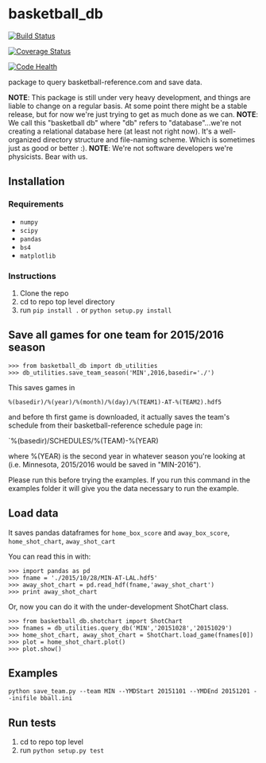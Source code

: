 # basketball_db

[![Build Status](https://travis-ci.org/pmeyers279/basketball_db.svg?branch=master)](https://travis-ci.org/pmeyers279/basketball_db)

[![Coverage Status](https://coveralls.io/repos/github/pmeyers279/basketball_db/badge.svg)](https://coveralls.io/github/pmeyers279/basketball_db)

[![Code Health](https://landscape.io/github/pmeyers279/basketball_db/master/landscape.svg?style=flat)](https://landscape.io/github/pmeyers279/basketball_db/master)


package to query basketball-reference.com and save data.

**NOTE**: This package is still under very heavy development, and things are liable to change on a regular basis. At some point there might be a stable release, but for now we're just trying to get as much done as we can. 
**NOTE**: We call this "basketball db" where "db" refers to "database"...we're not creating a relational database here (at least not right now). It's a well-organized directory structure and file-naming scheme. Which is sometimes just as good or better :).
**NOTE**: We're not software developers we're physicists. Bear with us.

## Installation

### Requirements

* `numpy`
* `scipy`
* `pandas`
* `bs4`
* `matplotlib`

### Instructions

1. Clone the repo
2. cd to repo top level directory
3. run `pip install .` or `python setup.py install`

## Save all games for one team for 2015/2016 season

```
>>> from basketball_db import db_utilities
>>> db_utilities.save_team_season('MIN',2016,basedir='./')
```

This saves games in

`%(basedir)/%(year)/%(month)/%(day)/%(TEAM1)-AT-%(TEAM2).hdf5`

and before th first game is downloaded, it actually saves the team's schedule from their basketball-reference schedule page in:

`%(basedir)/SCHEDULES/%(TEAM)-%(YEAR)

where %(YEAR) is the second year in whatever season you're looking at (i.e. Minnesota, 2015/2016 would be saved in "MIN-2016").

Please run this before trying the examples. If you run this command in the examples folder it will give you the data necessary to run the example.
## Load data

It saves pandas dataframes for `home_box_score` and `away_box_score`, `home_shot_chart`, `away_shot_cart`

You can read this in with:
```
>>> import pandas as pd
>>> fname = './2015/10/28/MIN-AT-LAL.hdf5'
>>> away_shot_chart = pd.read_hdf(fname,'away_shot_chart')
>>> print away_shot_chart
```

Or, now you can do it with the under-development ShotChart class.

```
>>> from basketball_db.shotchart import ShotChart
>>> fnames = db_utilities.query_db('MIN','20151028','20151029')
>>> home_shot_chart, away_shot_chart = ShotChart.load_game(fnames[0])
>>> plot = home_shot_chart.plot()
>>> plot.show()
```

## Examples

`python save_team.py --team MIN --YMDStart 20151101 --YMDEnd 20151201 --inifile bball.ini`

## Run tests

1. cd to repo top level
2. run `python setup.py test`

